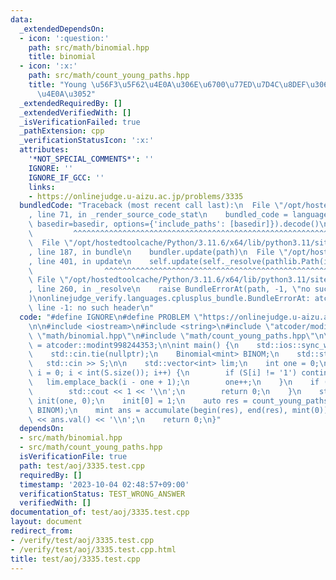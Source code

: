 ```yaml
---
data:
  _extendedDependsOn:
  - icon: ':question:'
    path: src/math/binomial.hpp
    title: binomial
  - icon: ':x:'
    path: src/math/count_young_paths.hpp
    title: "Young \u56F3\u5F62\u4E0A\u306E\u6700\u77ED\u7D4C\u8DEF\u306E\u6570\u3048\
      \u4E0A\u3052"
  _extendedRequiredBy: []
  _extendedVerifiedWith: []
  _isVerificationFailed: true
  _pathExtension: cpp
  _verificationStatusIcon: ':x:'
  attributes:
    '*NOT_SPECIAL_COMMENTS*': ''
    IGNORE: ''
    IGNORE_IF_GCC: ''
    links:
    - https://onlinejudge.u-aizu.ac.jp/problems/3335
  bundledCode: "Traceback (most recent call last):\n  File \"/opt/hostedtoolcache/Python/3.11.6/x64/lib/python3.11/site-packages/onlinejudge_verify/documentation/build.py\"\
    , line 71, in _render_source_code_stat\n    bundled_code = language.bundle(stat.path,\
    \ basedir=basedir, options={'include_paths': [basedir]}).decode()\n          \
    \         ^^^^^^^^^^^^^^^^^^^^^^^^^^^^^^^^^^^^^^^^^^^^^^^^^^^^^^^^^^^^^^^^^^^^^^^^^^^^^^^^^\n\
    \  File \"/opt/hostedtoolcache/Python/3.11.6/x64/lib/python3.11/site-packages/onlinejudge_verify/languages/cplusplus.py\"\
    , line 187, in bundle\n    bundler.update(path)\n  File \"/opt/hostedtoolcache/Python/3.11.6/x64/lib/python3.11/site-packages/onlinejudge_verify/languages/cplusplus_bundle.py\"\
    , line 401, in update\n    self.update(self._resolve(pathlib.Path(included), included_from=path))\n\
    \                ^^^^^^^^^^^^^^^^^^^^^^^^^^^^^^^^^^^^^^^^^^^^^^^^^^^^^^^^^\n \
    \ File \"/opt/hostedtoolcache/Python/3.11.6/x64/lib/python3.11/site-packages/onlinejudge_verify/languages/cplusplus_bundle.py\"\
    , line 260, in _resolve\n    raise BundleErrorAt(path, -1, \"no such header\"\
    )\nonlinejudge_verify.languages.cplusplus_bundle.BundleErrorAt: atcoder/modint:\
    \ line -1: no such header\n"
  code: "#define IGNORE\n#define PROBLEM \"https://onlinejudge.u-aizu.ac.jp/problems/3335\"\
    \n\n#include <iostream>\n#include <string>\n#include \"atcoder/modint\"\n#include\
    \ \"math/binomial.hpp\"\n#include \"math/count_young_paths.hpp\"\n\nusing mint\
    \ = atcoder::modint998244353;\n\nint main() {\n    std::ios::sync_with_stdio(false);\n\
    \    std::cin.tie(nullptr);\n    Binomial<mint> BINOM;\n    std::string S;\n \
    \   std::cin >> S;\n\n    std::vector<int> lim;\n    int one = 0;\n    for (int\
    \ i = 0; i < int(S.size()); i++) {\n        if (S[i] != '1') continue;\n     \
    \   lim.emplace_back(i - one + 1);\n        one++;\n    }\n    if (one == 0) {\n\
    \        std::cout << 1 << '\\n';\n        return 0;\n    }\n    std::vector<mint>\
    \ init(one, 0);\n    init[0] = 1;\n    auto res = count_young_paths(lim, init,\
    \ BINOM);\n    mint ans = accumulate(begin(res), end(res), mint(0));\n    std::cout\
    \ << ans.val() << '\\n';\n    return 0;\n}"
  dependsOn:
  - src/math/binomial.hpp
  - src/math/count_young_paths.hpp
  isVerificationFile: true
  path: test/aoj/3335.test.cpp
  requiredBy: []
  timestamp: '2023-10-04 02:48:57+09:00'
  verificationStatus: TEST_WRONG_ANSWER
  verifiedWith: []
documentation_of: test/aoj/3335.test.cpp
layout: document
redirect_from:
- /verify/test/aoj/3335.test.cpp
- /verify/test/aoj/3335.test.cpp.html
title: test/aoj/3335.test.cpp
---
```

